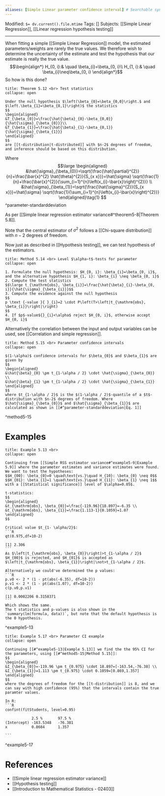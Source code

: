 ```yaml
---
aliases: [Simple Linear parameter confidence interval] # Searchable synonyms and translations
---
```


Modified: `$= dv.current().file.mtime`
Tags: []
Subjects: [[Simple Linear Regression]], [[Linear regression hypothesis testing]]
****

When fitting a simple [[Simple Linear Regression]] model, the estimated parameters/weights are rarely the true values.
We therefore wish to determine the uncertainty of the estimate and test the hypothesis that our estimate is really the true value.
$$\begin{align*}
H_{0, i}:& \quad \beta_{i}=\beta_{0, i}\\
H_{1, i}:& \quad \beta_{i}\neq\beta_{0, i}
\end{align*}$$
So how is this done?

```ad-tip
title: Theorem 5.12 <br> Test statistics
collapse: open

Under the null hypothesis $\left(\beta_{0}=\beta_{0,0}\right.$ and $\left.\beta_{1}=\beta_{0,1}\right)$ the statistics
$$
\begin{aligned}
&T_{\beta_{0}}=\frac{\hat{\beta}_{0}-\beta_{0,0}}{\hat{\sigma}_{\beta_{0}}}\\
&T_{\beta_{1}}=\frac{\hat{\beta}_{1}-\beta_{0,1}}{\hat{\sigma}_{\beta_{1}}}
\end{aligned}
$$
are [[t-distribution|t-distributed]] with $n-2$ degrees of freedom, and inference should be based on this distribution.

```
Where
$$\large
\begin{aligned}
&\hat{\sigma}_{\beta_{0}}=\sqrt{\frac{\hat{\partial}^{2}}{n}+\frac{\bar{x}^{2} \hat{\theta}^{2}}{S_{x x}}}=\hat{\sigma} \sqrt{\frac{1}{n}+\frac{\bar{x}^{2}}{\sum_{i=1}^{n}\left(x_{i}-\bar{x}\right)^{2}}} \\
&\hat{\sigma}_{\beta_{1}}=\sqrt{\frac{\hat{\sigma}^{2}}{S_{x x}}}=\hat{\sigma} \sqrt{\frac{1}{\sum_{i=1}^{n}\left(x_{i}-\bar{x}\right)^{2}}}
\end{aligned}\tag{1}
$$
^parameter-standarddeviation

As per [[Simple linear regression estimator variance#^theorem5-8|Theorem 5.8]].

Note that the central estimator of $\sigma^{2}$ follows a [[Chi-square distribution]] with $n-2$ degrees of freedom.

Now just as described in [[Hypothesis testing]], we can test hypothesis of the estimators.

```ad-summary
title: Method 5.14 <br> Level $\alpha~t$-tests for parameter
collapse: open

1. Formulate the null hypothesis: $H_{0, i}: \beta_{i}=\beta_{0, i}$, and the alternative hypothesis $H_{1, i}: \beta_{i} \neq \beta_{0, i}$
2. Compute the test statistics
$$\large t_{\mathrm{obs}, \beta_{i}}=\frac{\hat{\beta}_{i}-\beta_{0, i}}{\hat{\sigma}_{\beta_{i}}}$$
3. Compute the evidence against the null hypothesis
$$
p \text {-value }{ }_{i}=2 \cdot P\left(T>\left|t_{\mathrm{obs}, \beta_{i}}\right|\right)
$$
4. If $p$-value${}_{i}<\alpha$ reject $H_{0, i}$, otherwise accept $H_{0, i}$
```
Alternatively the correlation between the input and output variables can be used, see [[Correlation and simple regression]].

```ad-summary
title: Method 5.15 <br> Parameter confidence intervals
collapse: open

$(1-\alpha)$ confidence intervals for $\beta_{0}$ and $\beta_{1}$ are given by
$$
\begin{aligned}
&\hat{\beta}_{0} \pm t_{1-\alpha / 2} \cdot \hat{\sigma}_{\beta_{0}} \\
&\hat{\beta}_{1} \pm t_{1-\alpha / 2} \cdot \hat{\sigma}_{\beta_{1}}
\end{aligned}
$$
where $t_{1-\alpha / 2}$ is the $(1-\alpha / 2)$-quantile of a $t$-distribution with $n-2$ degrees of freedom. Where $\hat{\sigma}_{\beta_{0}}$ and $\hat{\sigma}_{\beta_{1}}$ are calculated as shown in [[#^parameter-standarddeviation|Eq. 1]]
```
^method5-15

# Examples
````ad-example
title: Example 5.13 <br>
collapse: open

Continuing from [[Simple RSS estimator variance#^example5-9|Example 5.9]] where the parameter estimates and variance estimates were found.
We want to test the hypotheses:
$$H_{00}: \beta_{0}=0 \quad\text{vs.}\quad H_{10}: \beta_{0} \neq 0$$
$$H_{01}: \beta_{1}=1 \quad\text{vs.}\quad H_{11}: \beta_{1} \neq 1$$
with a [[Statistical significance]] level of $\alpha=0.05$.

t-statistics:
$$
\begin{aligned}
&t_{\mathrm{obs}, \beta_{0}}=\frac{-119.96}{18.897}=-6.35 \\
&t_{\mathrm{obs}, \beta_{1}}=\frac{1.113-1}{0.1059}=1.07
\end{aligned}
$$

Critical value $t_{1- \alpha/2}$:
```R
qt(0.975,df=10-2)

[1] 2.306
```
As $\left|t_{\mathrm{obs}, \beta_{0}}\right|>t_{1-\alpha / 2}$ $H_{00}$ is rejected, and $H_{01}$ is accepted as $\left|t_{\mathrm{obs}, \beta_{1}}\right|\not>t_{1-\alpha / 2}$.

Alternatively we could've determined the p values:
```R
p.v0 <- 2 * (1 - pt(abs(-6.35), df=10-2))
p.v1 <- 2 * (1 - pt(abs(1.07), df=10-2))
c(p.v0,p.v1)

[1] 0.0002206 0.3158371
```
Which shows the same.
The t statistics and p-values is also shown in the `summary(lm(formula, data))`, but note that the default hypothesis is the 0 hypothesis.
````
^example5-13

````ad-example
title: Example 5.17 <br> Parameter CI example
collapse: open

Continuing [[#^example5-13|Example 5.13]] we find the the 95% CI for the parameters, using [[#^method5-15|Method 5.15]]:
$$
\begin{aligned}
&I_{\beta_{0}}=-119.96 \pm t_{0.975} \cdot 18.897=[-163.54,-76.38] \\
&I_{\beta_{1}}=1.113 \pm t_{0.975} \cdot 0.1059=[0.869,1.357]
\end{aligned}
$$
where the degrees of freedom for the [[t-distribution]] is 8, and we can say with high confidence (95%) that the intervals contain the true paramter values.

In R:
```R
confint(fitStudents, level=0.95)

			2.5 % 		97.5 %
(Intercept) -163.5348 	-76.381
x 			0.8684 		1.357

```
````
^example5-17
# References
- [[Simple linear regression estimator variance]]
- [[Hypothesis testing]]
- [[Introduction to Mathematical Statistics - 02403]]
